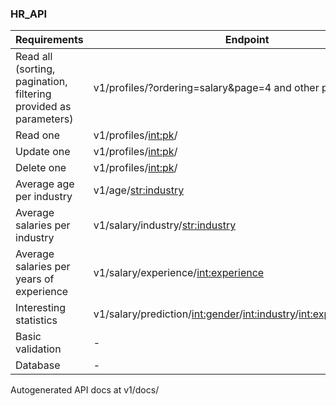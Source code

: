 ### HR_API 

Requirements           | Endpoint                | Code implementation
---------------------- | ----------------------- | ------------
Read all (sorting, pagination, filtering provided as parameters) | v1/profiles/?ordering=salary&page=4 and other params | class ProfilesList()
Read one               | v1/profiles/<int:pk>/   | class ProfileSingle()
Update one             | v1/profiles/<int:pk>/   | class ProfileSingle()
Delete one             | v1/profiles/<int:pk>/   | class ProfileSingle()
Average age per industry | v1/age/<str:industry> | class AverageAge()
Average salaries per industry| v1/salary/industry/<str:industry> | class AverageSalary()
Average salaries per years of experience | v1/salary/experience/<int:experience> | class AverageSalaryPerExperience()
Interesting statistics | v1/salary/prediction/<int:gender>/<int:industry>/<int:experience>/<int:age>   | class SalaryPredictor()
Basic validation       |  -                      | Included in framework
Database               |  -                      | Postgres
Autogenerated API docs at v1/docs/